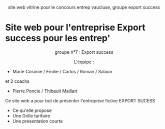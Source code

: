 <p align="center">
site web vitrine pour le concours entrep vaucluse, groupe export success

# Site web pour l'entreprise Export success pour les entrep'
<p align="center">
groupe n°7 : Export success
<p align="center">
L'équipe :

- Marie Cosimie / Emilie / Carlos / Roman / Salaun

et 2 coachs

- Pierre Poncie / Thibault Maillart

<p>Ce site web a pour but de présenter l'entreprise fictive EXPORT SUCESS</p>
<ul>
<li>Ce qu'elle propose</li>
<li>Une Grille tarifaire</li>
<li>Une presentation courte</li>
</ul>


